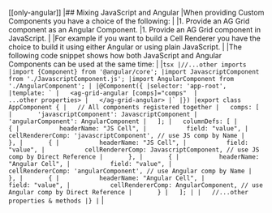 [[only-angular]]
|## Mixing JavaScript and Angular
|When providing Custom Components you have a choice of the following:
|
|1. Provide an AG Grid component as an Angular Component.
|1. Provide an AG Grid component in JavaScript.
|
|For example if you want to build a Cell Renderer you have the choice to build it using either Angular or using plain JavaScript.
|
|The following code snippet shows how both JavaScript and Angular Components can be used at the same time:
|
|```tsx
|//...other imports
|import {Component} from '@angular/core';
|import JavascriptComponent from './JavascriptComponent.js';
|import AngularComponent from './AngularComponent';
|
|@Component({
|selector: 'app-root',
|template: `
|   <ag-grid-angular [comps]="comps" 
|                    ...other properties>
|   </ag-grid-angular>
|`
|})
|export class AppComponent {
|   // All components registered together
|   comps: [
|       'javascriptComponent': JavascriptComponent
|       'angularComponent': AngularComponent
|   ];
|   columnDefs: [
|       {
|           headerName: "JS Cell",
|           field: "value",
|           cellRendererComp: 'javascriptComponent', // use JS comp by Name
|       },
|       {
|           headerName: "JS Cell",
|           field: "value",
|           cellRendererComp: JavascriptComponent, // use JS comp by Direct Reference
|       },
|       {
|           headerName: "Angular Cell",
|           field: "value",
|           cellRendererComp: 'angularComponent', // use Angular comp by Name
|       },
|       {
|           headerName: "Angular Cell",
|           field: "value",
|           cellRendererComp: AngularComponent, // use Angular comp by Direct Reference
|       }
|   ];
|
|   //...other properties & methods
|}
|```
|

